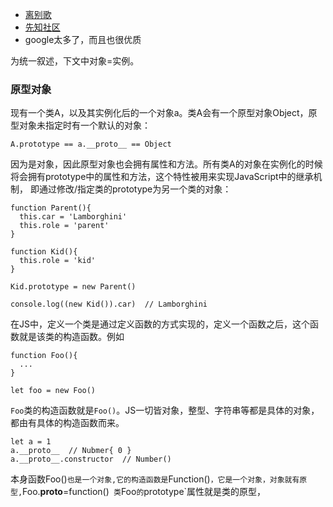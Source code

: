 * [离别歌](https://www.leavesongs.com/PENETRATION/javascript-prototype-pollution-attack.html)
* [先知社区](https://xz.aliyun.com/t/7182)
* google太多了，而且也很优质

为统一叙述，下文中对象=实例。

### 原型对象
现有一个类A，以及其实例化后的一个对象a。类A会有一个原型对象Object，原型对象未指定时有一个默认的对象：
```
A.prototype == a.__proto__ == Object
```
因为是对象，因此原型对象也会拥有属性和方法。所有类A的对象在实例化的时候将会拥有prototype中的属性和方法，这个特性被用来实现JavaScript中的继承机制，
即通过修改/指定类的prototype为另一个类的对象：
```
function Parent(){
  this.car = 'Lamborghini'
  this.role = 'parent'
}

function Kid(){
  this.role = 'kid'
}

Kid.prototype = new Parent()

console.log((new Kid()).car)  // Lamborghini
```




在JS中，定义一个类是通过定义函数的方式实现的，定义一个函数之后，这个函数就是该类的构造函数。例如
```
function Foo(){
  ...
}

let foo = new Foo()
```
`Foo`类的构造函数就是`Foo()`。JS一切皆对象，整型、字符串等都是具体的对象，都由有具体的构造函数而来。
```
let a = 1
a.__proto__  // Nubmer{ 0 }
a.__proto__.constructor  // Number()
```
本身函数Foo()`也是一个对象,它的构造函数是`Function()`，它是一个对象，对象就有原型,`Foo.__proto__=function()`
类`Foo`的`prototype`属性就是类的原型，
